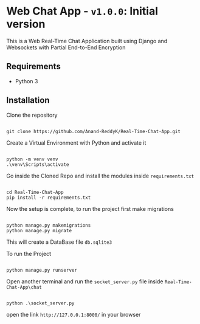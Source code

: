 # Web Chat App - `v1.0.0`: Initial version
This is a Web Real-Time Chat Application built using Django and Websockets with Partial End-to-End Encryption

## Requirements
- Python 3

## Installation
Clone the repository

```

git clone https://github.com/Anand-ReddyK/Real-Time-Chat-App.git

```

Create a Virtual Environment with Python and activate it
```

python -m venv venv
.\venv\Scripts\activate

```

Go inside the Cloned Repo and install the modules inside `requirements.txt`
```

cd Real-Time-Chat-App
pip install -r requirements.txt

```

Now the setup is complete, to run the project first make migrations
```

python manage.py makemigrations
python manage.py migrate

```
This will create a DataBase file `db.sqlite3`

To run the Project
```

python manage.py runserver

```
Open another terminal and run the `socket_server.py` file inside `Real-Time-Chat-App\chat`
```

python .\socket_server.py

```

open the link `http://127.0.0.1:8000/` in your browser
